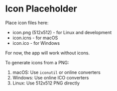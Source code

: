 # Icon Placeholder

Place icon files here:
- icon.png (512x512) - for Linux and development
- icon.icns - for macOS
- icon.ico - for Windows

For now, the app will work without icons.

To generate icons from a PNG:
1. macOS: Use `iconutil` or online converters
2. Windows: Use online ICO converters
3. Linux: Use 512x512 PNG directly
